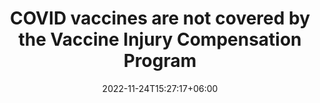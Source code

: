 ---
title: "COVID vaccines are not covered by the Vaccine Injury Compensation Program"
date: 2022-11-24T15:27:17+06:00
draft: false
bg_image: "images/backgrounds/page-title.jpg"
description : "Watch this space for updates (for instance, if congress members propose legislation to change this omission)."
type: "resource"
linkurl: https://www.hrsa.gov/vaccine-compensation/covered-vaccines
weight: 10
---
